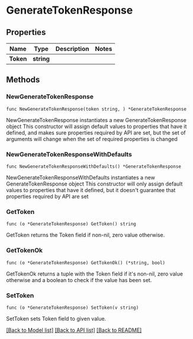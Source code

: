 # GenerateTokenResponse

## Properties

Name | Type | Description | Notes
------------ | ------------- | ------------- | -------------
**Token** | **string** |  | 

## Methods

### NewGenerateTokenResponse

`func NewGenerateTokenResponse(token string, ) *GenerateTokenResponse`

NewGenerateTokenResponse instantiates a new GenerateTokenResponse object
This constructor will assign default values to properties that have it defined,
and makes sure properties required by API are set, but the set of arguments
will change when the set of required properties is changed

### NewGenerateTokenResponseWithDefaults

`func NewGenerateTokenResponseWithDefaults() *GenerateTokenResponse`

NewGenerateTokenResponseWithDefaults instantiates a new GenerateTokenResponse object
This constructor will only assign default values to properties that have it defined,
but it doesn't guarantee that properties required by API are set

### GetToken

`func (o *GenerateTokenResponse) GetToken() string`

GetToken returns the Token field if non-nil, zero value otherwise.

### GetTokenOk

`func (o *GenerateTokenResponse) GetTokenOk() (*string, bool)`

GetTokenOk returns a tuple with the Token field if it's non-nil, zero value otherwise
and a boolean to check if the value has been set.

### SetToken

`func (o *GenerateTokenResponse) SetToken(v string)`

SetToken sets Token field to given value.



[[Back to Model list]](../README.md#documentation-for-models) [[Back to API list]](../README.md#documentation-for-api-endpoints) [[Back to README]](../README.md)


